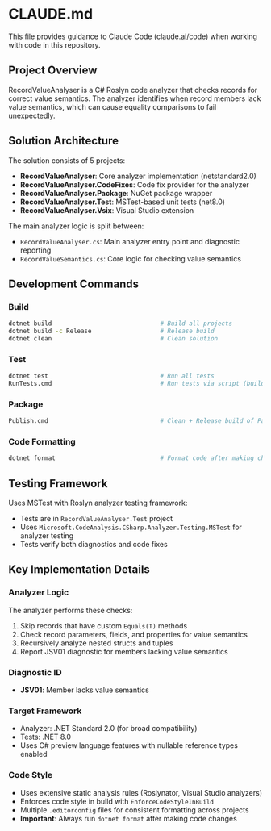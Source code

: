 # CLAUDE.md

This file provides guidance to Claude Code (claude.ai/code) when working with code in this repository.

## Project Overview

RecordValueAnalyser is a C# Roslyn code analyzer that checks records for correct value semantics. The analyzer identifies when record members lack value semantics, which can cause equality comparisons to fail unexpectedly.

## Solution Architecture

The solution consists of 5 projects:

- **RecordValueAnalyser**: Core analyzer implementation (netstandard2.0)
- **RecordValueAnalyser.CodeFixes**: Code fix provider for the analyzer
- **RecordValueAnalyser.Package**: NuGet package wrapper
- **RecordValueAnalyser.Test**: MSTest-based unit tests (net8.0)
- **RecordValueAnalyser.Vsix**: Visual Studio extension

The main analyzer logic is split between:
- `RecordValueAnalyser.cs`: Main analyzer entry point and diagnostic reporting
- `RecordValueSemantics.cs`: Core logic for checking value semantics

## Development Commands

### Build
```bash
dotnet build                              # Build all projects
dotnet build -c Release                   # Release build
dotnet clean                              # Clean solution
```

### Test
```bash
dotnet test                               # Run all tests
RunTests.cmd                              # Run tests via script (builds Debug first)
```

### Package
```bash
Publish.cmd                               # Clean + Release build of Package project
```

### Code Formatting
```bash
dotnet format                             # Format code after making changes
```

## Testing Framework

Uses MSTest with Roslyn analyzer testing framework:
- Tests are in `RecordValueAnalyser.Test` project
- Uses `Microsoft.CodeAnalysis.CSharp.Analyzer.Testing.MSTest` for analyzer testing
- Tests verify both diagnostics and code fixes

## Key Implementation Details

### Analyzer Logic
The analyzer performs these checks:
1. Skip records that have custom `Equals(T)` methods
2. Check record parameters, fields, and properties for value semantics
3. Recursively analyze nested structs and tuples
4. Report JSV01 diagnostic for members lacking value semantics

### Diagnostic ID
- **JSV01**: Member lacks value semantics

### Target Framework
- Analyzer: .NET Standard 2.0 (for broad compatibility)
- Tests: .NET 8.0
- Uses C# preview language features with nullable reference types enabled

### Code Style
- Uses extensive static analysis rules (Roslynator, Visual Studio analyzers)
- Enforces code style in build with `EnforceCodeStyleInBuild`
- Multiple `.editorconfig` files for consistent formatting across projects
- **Important**: Always run `dotnet format` after making code changes